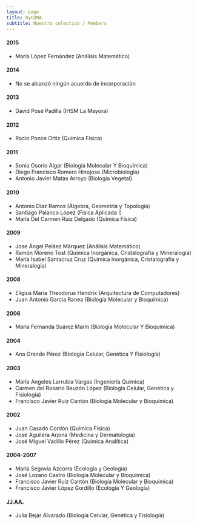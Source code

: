 ```yaml
---
layout: page
title: RyCUMA
subtitle: Nuestro colectivo / Members
---
```


#### 2015
- María López Fernández (Análisis Matemático)

#### 2014
- No se alcanzó ningún acuerdo de incorporación

#### 2013
- David Posé Padilla (IHSM La Mayora)

#### 2012
- Rocío Ponce Ortiz (Química Física)

#### 2011
- Sonia Osorio Algar (Biología Molecular Y Bioquímica)
- Diego Francisco Romero Hinojosa (Microbiología)
- Antonio Javier Matas Arroyo (Biología Vegetal)

#### 2010
- Antonio Díaz Ramos (Álgebra, Geometría y Topología)
- Santiago Palanco López (Física Aplicada I)
- María Del Carmen Ruiz Delgado (Química Física)

#### 2009
- Jose Ángel Peláez Márquez (Análisis Matemático)
- Ramón Moreno Tost (Química Inorgánica, Cristalografía y Mineralogía)
- María Isabel Santacruz Cruz (Química Inorgánica, Cristalografía y Mineralogía)

#### 2008
- Eligius Maria Theodorus Hendrix (Arquitectura de Computadores)
- Juan Antonio García Ranea (Biología Molecular y Bioquímica)

#### 2006
- Maria Fernanda Suárez Marín (Biología Molecular Y Bioquímica)

#### 2004
- Ana Grande Pérez (Biología Celular, Genética Y Fisiología)

#### 2003
- María Ángeles Larrubia Vargas (Ingeniería Química)
- Carmen del Rosario Beuzón López (Biología Celular, Genética y Fisiología)
- Francisco Javier Ruiz Cantón (Biología Molecular y Bioquímica)

#### 2002
- Juan Casado Cordón (Química Física)
- José Aguilera Arjona (Medicina y Dermatología)
- José Miguel Vadillo Pérez (Química Analítica)

#### 2004-2007
- María Segovia Azcorra (Ecología y Geología)
- José Lozano Castro (Biología Molecular y Bioquímica)
- Francisco Javier Ruíz Cantón (Biología Molecular y Bioquímica)
- Francisco Javier López Gordillo (Ecología Y Geología)

#### JJ.AA.
- Julia Bejar Alvarado (Biología Celular, Genética y Fisiología)